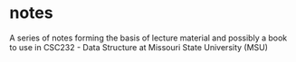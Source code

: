# notes
A series of notes forming the basis of lecture material and possibly a book to use in CSC232 - Data Structure at Missouri State University (MSU)
